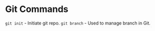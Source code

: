 # Git Commands
``` git init ``` - Initiate git repo.
``` git branch ``` - Used to manage branch in Git.